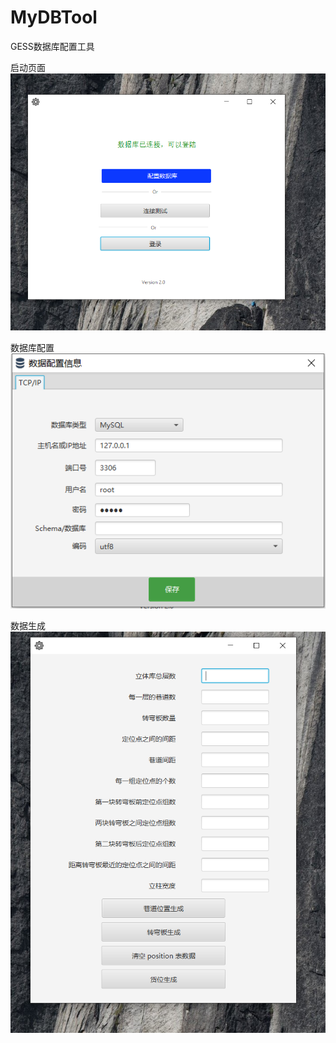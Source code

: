 # MyDBTool
GESS数据库配置工具

启动页面
![image text](https://github.com/LeKaiFeng/MyDBTool/blob/master/src/main/resources/png/login.png)

数据库配置
![image text](https://github.com/LeKaiFeng/MyDBTool/blob/master/src/main/resources/png/DBConfig.png)


数据生成
![image text](https://github.com/LeKaiFeng/MyDBTool/blob/master/src/main/resources/png/table.png)

